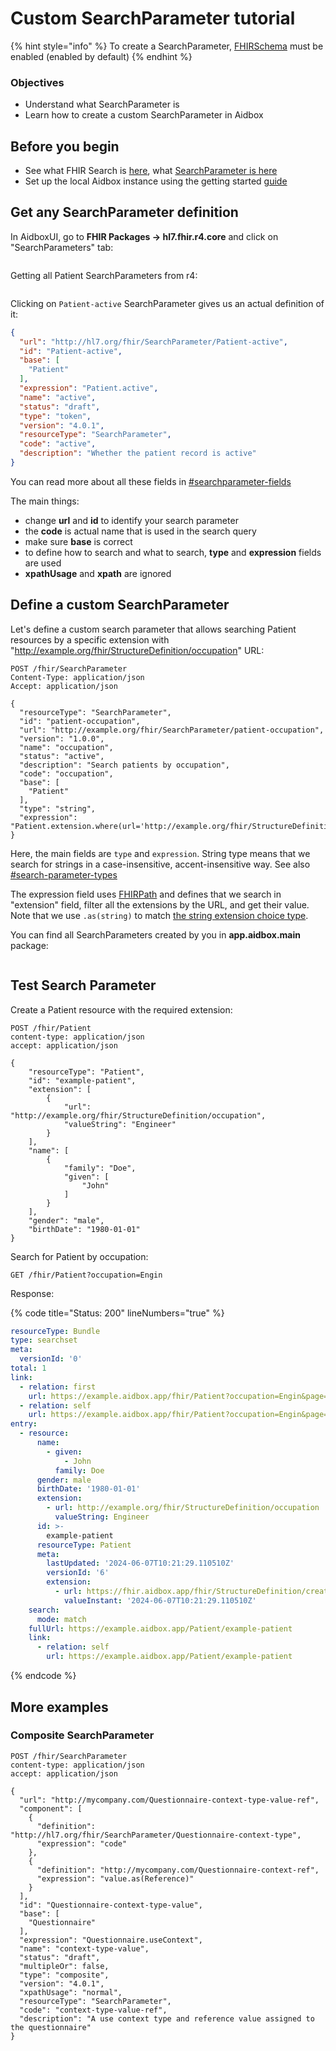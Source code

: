 # Custom SearchParameter tutorial

{% hint style="info" %}
To create a SearchParameter, [FHIRSchema](../../../../modules/profiling-and-validation/fhir-schema-validator/setup.md) must be enabled (enabled by default)
{% endhint %}

### Objectives <a href="#objectives" id="objectives"></a>

* Understand what SearchParameter is
* Learn how to create a custom SearchParameter in Aidbox

## Before you begin <a href="#before-you-begin" id="before-you-begin"></a>

* See what FHIR Search is [here](../../../../api/rest-api/fhir-search/), what [SearchParameter is here](../../../../api/rest-api/fhir-search/searchparameter.md)
* Set up the local Aidbox instance using the getting started [guide](https://docs.aidbox.app/getting-started/run-aidbox-locally-with-docker/run-aidbox-locally)

## Get any SearchParameter definition

&#x20;In AidboxUI, go to **FHIR Packages -> hl7.fhir.r4.core** and click on "SearchParameters" tab:

<figure><img src="../../../../.gitbook/assets/image (1).png" alt=""><figcaption></figcaption></figure>

Getting all Patient SearchParameters from r4:

<figure><img src="../../../../.gitbook/assets/image (2).png" alt=""><figcaption></figcaption></figure>

Clicking on `Patient-active` SearchParameter gives us an actual definition of it:

```json
{
  "url": "http://hl7.org/fhir/SearchParameter/Patient-active",
  "id": "Patient-active",
  "base": [
    "Patient"
  ],
  "expression": "Patient.active",
  "name": "active",
  "status": "draft",
  "type": "token",
  "version": "4.0.1",
  "resourceType": "SearchParameter",
  "code": "active",
  "description": "Whether the patient record is active"
}
```

You can read more about all these fields in [#searchparameter-fields](../../../../api/rest-api/fhir-search/searchparameter.md#searchparameter-fields "mention")

The main things:

* change **url** and **id** to identify your search parameter
* the **code** is actual name that is used in the search query
* make sure **base** is correct
* to define how to search and what to search, **type** and **expression** fields are used&#x20;
* **xpathUsage** and **xpath** are ignored

## Define a custom SearchParameter

Let's define a custom search parameter that allows searching Patient resources by a specific extension with "http://example.org/fhir/StructureDefinition/occupation" URL:

```
POST /fhir/SearchParameter
Content-Type: application/json
Accept: application/json

{
  "resourceType": "SearchParameter",
  "id": "patient-occupation",
  "url": "http://example.org/fhir/SearchParameter/patient-occupation",
  "version": "1.0.0",
  "name": "occupation",
  "status": "active",
  "description": "Search patients by occupation",
  "code": "occupation",
  "base": [
    "Patient"
  ],
  "type": "string",
  "expression": "Patient.extension.where(url='http://example.org/fhir/StructureDefinition/occupation').value.as(string)"
}
```

Here, the main fields are `type` and `expression`.  String type means that we search for strings in a case-insensitive, accent-insensitive way. See also [#search-parameter-types](../../../../api/rest-api/fhir-search/searchparameter.md#search-parameter-types "mention")

The expression field uses [FHIRPath](https://hl7.org/fhir/fhirpath.html) and defines that we search in "extension" field, filter all the extensions by the URL, and get their value. Note that we use `.as(string)` to match [the string extension choice type](https://www.hl7.org/fhir/extensibility.html).

You can find all SearchParameters created by you in **app.aidbox.main** package:

<figure><img src="../../../../.gitbook/assets/image (150).png" alt=""><figcaption></figcaption></figure>

## Test Search Parameter

Create a Patient resource with the required extension:

```
POST /fhir/Patient
content-type: application/json
accept: application/json

{
    "resourceType": "Patient",
    "id": "example-patient",
    "extension": [
        {
            "url": "http://example.org/fhir/StructureDefinition/occupation",
            "valueString": "Engineer"
        }
    ],
    "name": [
        {
            "family": "Doe",
            "given": [
                "John"
            ]
        }
    ],
    "gender": "male",
    "birthDate": "1980-01-01"
}
```

Search for Patient by occupation:

```
GET /fhir/Patient?occupation=Engin
```

Response:

{% code title="Status: 200" lineNumbers="true" %}
```yaml
resourceType: Bundle
type: searchset
meta:
  versionId: '0'
total: 1
link:
  - relation: first
    url: https://example.aidbox.app/fhir/Patient?occupation=Engin&page=1
  - relation: self
    url: https://example.aidbox.app/fhir/Patient?occupation=Engin&page=1
entry:
  - resource:
      name:
        - given:
            - John
          family: Doe
      gender: male
      birthDate: '1980-01-01'
      extension:
        - url: http://example.org/fhir/StructureDefinition/occupation
          valueString: Engineer
      id: >-
        example-patient
      resourceType: Patient
      meta:
        lastUpdated: '2024-06-07T10:21:29.110510Z'
        versionId: '6'
        extension:
          - url: https://fhir.aidbox.app/fhir/StructureDefinition/created-at
            valueInstant: '2024-06-07T10:21:29.110510Z'
    search:
      mode: match
    fullUrl: https://example.aidbox.app/Patient/example-patient
    link:
      - relation: self
        url: https://example.aidbox.app/Patient/example-patient
```
{% endcode %}

## More examples

### Composite SearchParameter

```
POST /fhir/SearchParameter
content-type: application/json
accept: application/json

{
  "url": "http://mycompany.com/Questionnaire-context-type-value-ref",
  "component": [
    {
      "definition": "http://hl7.org/fhir/SearchParameter/Questionnaire-context-type",
      "expression": "code"
    },
    {
      "definition": "http://mycompany.com/Questionnaire-context-ref",
      "expression": "value.as(Reference)"
    }
  ],
  "id": "Questionnaire-context-type-value",
  "base": [
    "Questionnaire"
  ],
  "expression": "Questionnaire.useContext",
  "name": "context-type-value",
  "status": "draft",
  "multipleOr": false,
  "type": "composite",
  "version": "4.0.1",
  "xpathUsage": "normal",
  "resourceType": "SearchParameter",
  "code": "context-type-value-ref",
  "description": "A use context type and reference value assigned to the questionnaire"
}
```
